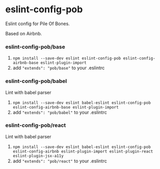# eslint-config-pob

Eslint config for Pile Of Bones.

Based on Airbnb.

### eslint-config-pob/base

1. `npm install --save-dev eslint eslint-config-pob eslint-config-airbnb-base eslint-plugin-import`
2. add `"extends": "pob/base"` to your .eslintrc

### eslint-config-pob/babel

Lint with babel parser

1. `npm install --save-dev eslint babel-eslint eslint-config-pob eslint-config-airbnb-base eslint-plugin-import`
2. add `"extends": "pob/babel"` to your .eslintrc

### eslint-config-pob/react

Lint with babel parser

1. `npm install --save-dev eslint babel-eslint eslint-config-pob eslint-config-airbnb eslint-plugin-import eslint-plugin-react eslint-plugin-jsx-a11y`
2. add `"extends": "pob/react"` to your .eslintrc
